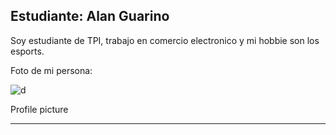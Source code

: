 ## Estudiante: Alan Guarino

Soy estudiante de TPI, trabajo en comercio electronico y mi hobbie son los esports.

Foto de mi persona:

![d](https://i.imgur.com/fSSbpJa.jpg)

Profile picture

------


